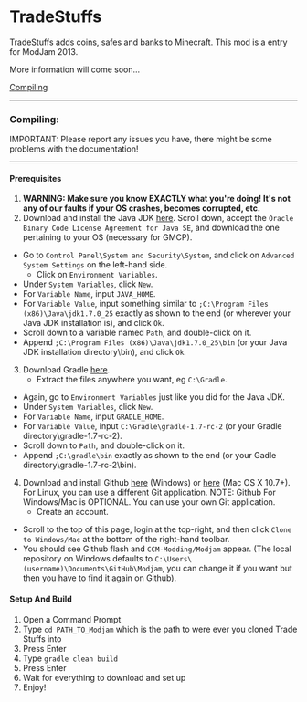 TradeStuffs
======

TradeStuffs adds coins, safes and banks to Minecraft.
This mod is a entry for ModJam 2013.

More information will come soon...

[Compiling](https://github.com/CCM-Modding/Modjam#compiling)

***
### Compiling:
IMPORTANT: Please report any issues you have, there might be some problems with the documentation!
***
#### Prerequisites
1. **WARNING:  Make sure you know EXACTLY what you're doing!  It's not any of our faults if your OS crashes, becomes corrupted, etc.**
2. Download and install the Java JDK [here](http://www.oracle.com/technetwork/java/javase/downloads/jdk7-downloads-1880260.html).  Scroll down, accept the `Oracle Binary Code License Agreement for Java SE`, and download the one pertaining to your OS (necessary for GMCP).
  * Go to `Control Panel\System and Security\System`, and click on `Advanced System Settings` on the left-hand side.
	* Click on `Environment Variables`.
  * Under `System Variables`, click `New`.
  * For `Variable Name`, input `JAVA_HOME`.
  * For `Variable Value`, input something similar to `;C:\Program Files (x86)\Java\jdk1.7.0_25` exactly as shown to the end (or wherever your Java JDK installation is), and click `Ok`.
  * Scroll down to a variable named `Path`, and double-click on it.
  * Append `;C:\Program Files (x86)\Java\jdk1.7.0_25\bin` (or your Java JDK installation directory\bin), and click `Ok`.
3. Download Gradle [here](http://www.gradle.org/).
	* Extract the files anywhere you want, eg `C:\Gradle`.
  * Again, go to `Environment Variables` just like you did for the Java JDK.
  * Under `System Variables`, click `New`.
  * For `Variable Name`, input `GRADLE_HOME`.
  * For `Variable Value`, input `C:\Gradle\gradle-1.7-rc-2` (or your Gradle directory\gradle-1.7-rc-2).
  * Scroll down to `Path`, and double-click on it.
  * Append `;C:\gradle\bin` exactly as shown to the end (or your Gadle directory\gradle-1.7-rc-2\bin).
4. Download and install Github [here](http://windows.github.com/) (Windows) or [here](http://mac.github.com/) (Mac OS X 10.7+).  For Linux, you can use a different Git application.  NOTE:  Github For Windows/Mac is OPTIONAL.  You can use your own Git application.
	* Create an account.
  * Scroll to the top of this page, login at the top-right, and then click `Clone to Windows/Mac` at the bottom of the right-hand toolbar.
  * You should see Github flash and `CCM-Modding/Modjam` appear.  (The local repository on Windows defaults to `C:\Users\(username)\Documents\GitHub\Modjam`, you can change it if you want but then you have to find it again on Github).

#### Setup And Build
1. Open a Command Prompt
2. Type `cd PATH_TO_Modjam` which is the path to were ever you cloned Trade Stuffs into
3. Press Enter
4. Type `gradle clean build`
5. Press Enter
6. Wait for everything to download and set up
7. Enjoy!

